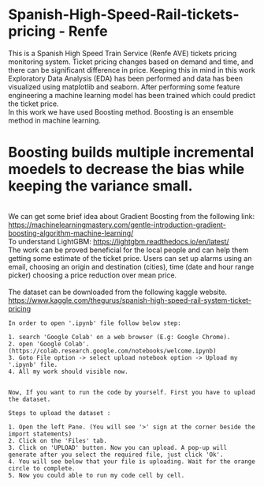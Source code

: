 # Spanish-High-Speed-Rail-tickets-pricing - Renfe
This is a Spanish High Speed Train Service (Renfe AVE) tickets pricing monitoring system. 
Ticket pricing changes based on demand and time, and there can be significant difference in price. Keeping this in mind in this work Exploratory Data Analysis (EDA) has been performed and data has been visualized using matplotlib and seaborn.
After performing some feature engineering a machine learning model has been trained which could predict the ticket price.<br>
In this work we have used Boosting method. Boosting is an ensemble method in machine learning.
# Boosting builds multiple incremental moedels to decrease the bias while keeping the variance small. 
<br>We can get some brief idea about Gradient Boosting from the following link:
https://machinelearningmastery.com/gentle-introduction-gradient-boosting-algorithm-machine-learning/
<br>
To understand LightGBM: https://lightgbm.readthedocs.io/en/latest/
<br>
The work can be proved beneficial for the local people and can help them getting some estimate of the ticket price. 
Users can set up alarms using an email, choosing an origin and destination (cities), time (date and hour range picker) choosing a price reduction over mean price.
<br>
<br>
The dataset can be downloaded from the following kaggle website.
https://www.kaggle.com/thegurus/spanish-high-speed-rail-system-ticket-pricing
<br>

```
In order to open '.ipynb' file follow below step:

1. search 'Google Colab' on a web browser (E.g: Google Chrome).
2. open 'Google Colab'. (https://colab.research.google.com/notebooks/welcome.ipynb)
3. Goto File option -> select upload notebook option -> Upload my '.ipynb' file. 
4. All my work should visible now.


Now, If you want to run the code by yourself. First you have to upload the dataset. 

Steps to upload the dataset :

1. Open the left Pane. (You will see '>' sign at the corner beside the import statements)
2. Click on the 'Files' tab.
3. Click on 'UPLOAD' button. Now you can upload. A pop-up will generate after you select the required file, just click 'Ok'.
4. You will see below that your file is uploading. Wait for the orange circle to complete.
5. Now you could able to run my code cell by cell.

```
